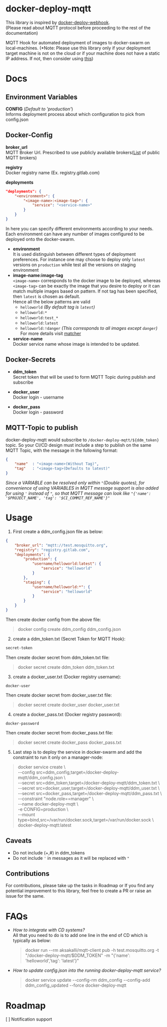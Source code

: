 # docker-deploy-mqtt
This library is inspired by [docker-deploy-webhook](https://github.com/iaincollins/docker-deploy-webhook).  
(Please read about MQTT protocol before proceeding to the rest of the documentation)  

MQTT Hook for automated deployment of images to docker-swarm on local-machines.
(*Note: Please use this library only if your deployment target machine is not on the cloud or if your machine does not have a static IP address. If not, then consider using [this](https://github.com/iaincollins/docker-deploy-webhook))

<!-- Here is a [blog]() about how to integrate this library with gitlab-ci -->

# Docs


## Environment Variables
**CONFIG** (*Default to 'production'*)  
Informs deployment process about which configuration to pick from config.json

## Docker-Config
**broker_url**  
MQTT Broker Url. Prescribed to use publicly available brokers([List](https://github.com/mqtt/mqtt.github.io/wiki/public_brokers) of public MQTT brokers)

**registry**  
Docker registry name (Ex. registry.gitlab.com)

**deployments**
```JSON
"deployments": {
    "<environment>": {
        "<image-name>:<image-tag>": {
            "service": "<service-name>"
        }
    }
}
```
In here you can specify different environments according to your needs. Each environment can have any number of images configured to be deployed onto the docker-swarm. 

* **environment**  
    It is used distinguish between different types of deployment preferences. For instance one may choose to deploy only `latest` versions on `production` while test all the versions on staging environment
* **image-name:image-tag**  
    `<image-name>` corresponds to the docker image to be deployed, whereas `<image-tag>` can be exactly the image that you desire to deploy or it can match multiple images based on pattern. If not tag has been specified, then `latest` is chosen as default.    
    Hence all the below patterns are valid
    * `helloworld` *(By default tag is `latest`)*
    * `helloworld:*`
    * `helloworld:test_*`
    * `helloworld:latest`
    * `helloworld:!danger` *(This corresponds to all images except `danger`)*  
    For more details visit [matcher](https://www.npmjs.com/package/matcher)
* **service-name**  
    Docker service name whose image is intended to be updated.

## Docker-Secrets
* **ddm_token**  
    Secret token that will be used to form MQTT Topic during publish and subscribe

* **docker_user**  
    Docker login - username

* **docker_pass**  
    Docker login - password

## MQTT-Topic to publish
docker-deploy-mqtt would subscribe to `/docker-deploy-mqtt/${ddm_token}` topic. So your CI/CD design must include a step to publish on the same MQTT Topic, with the message in the following format:
```JSON
{
    "name"  : "<image-name>(Without Tag)",
    "tag"   : "<image-tag>(Defaults to latest)"
}
``` 
*Since a VARIABLE can be resolved only within `"`(Double quotes), for convenience of using VARIABLES in MQTT message support is also added for using `'` instead of `"`, so that MQTT message can look like `"{'name': '$PROJECT_NAME', 'tag': '$CI_COMMIT_REF_NAME'}"`*


# Usage
1. First create a ddm_config.json file as below:
```JSON
{
    "broker_url": "mqtt://test.mosquitto.org",
    "registry": "registry.gitlab.com",
    "deployments": {
        "production": {
            "username/helloworld:latest": {
                "service": "helloworld"
            }
        },
        "staging": {
            "username/helloworld:*": {
                "service": "helloworld"
            }
        }
    }
}
```
Then create docker config from the above file:
> docker config create ddm_config ddm_config.json

2. create a ddm_token.txt (Secret Token for MQTT Hook): 
```txt
secret-token
```  
Then create docker secret from ddm_token.txt file:
> docker secret create ddm_token ddm_token.txt

3. create a docker_user.txt (Docker registry username):  
```text
docker-user
```  
Then create docker secret from docker_user.txt file:
> docker secret create docker_user docker_user.txt

4. create a docker_pass.txt (Docker registry password):
```text
docker-password
```  
Then create docker secret from docker_pass.txt file:
> docker secret create docker_pass docker_pass.txt

5. Last step is to deploy the service in docker-swarm and add the constraint to run it only on a manager-node:
> docker service create \\  
--config src=ddm_config,target=/docker-deploy-mqtt/ddm_config.json \\  
--secret src=ddm_token,target=/docker-deploy-mqtt/ddm_token.txt \\  
--secret src=docker_user,target=/docker-deploy-mqtt/ddm_user.txt \\  
--secret src=docker_pass,target=/docker-deploy-mqtt/ddm_pass.txt \\  
--constraint "node.role==manager" \\  
--name docker-deploy-mqtt \\  
-e CONFIG=production \\  
--mount type=bind,src=/var/run/docker.sock,target=/var/run/docker.sock \\  
docker-deploy-mqtt:latest



## Caveats
* Do not include (+,#) in ddm_tokens
* Do not include `'` in messages as it will be replaced with `"`

## Contributions
For contributions, please take up the tasks in Roadmap or If you find any potential improvement to this library, feel free to create a PR or raise an issue for the same. 


# FAQs

* *How to integrate with CD systems?*  
    All that you need to do is to add one line in the end of CD which is typically as below:
    >  docker run --rm aksakalli/mqtt-client pub -h test.mosquitto.org -t
      "/docker-deploy-mqtt/$DDM_TOKEN" -m "{'name': 'helloworld','tag': 'latest'}"

* *How to update config.json into the running docker-deploy-mqtt service?*  
    > docker service update --config-rm ddm_config --config-add ddm_config_updated --force docker-deploy-mqtt


# Roadmap
[ ] Notification support
